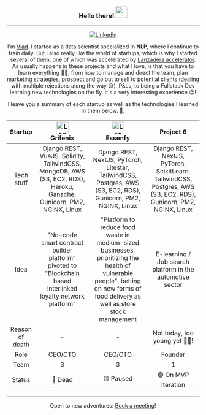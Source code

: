 <div align="center">
  
### Hello there! <img src="https://media.giphy.com/media/hvRJCLFzcasrR4ia7z/giphy.gif" width="30px"> 

---

[![LinkedIn](https://img.shields.io/badge/LinkedIn-%230077B5.svg?&style=for-the-badge&logo=linkedin&logoColor=white)](https://www.linkedin.com/in/vladyslav-mazurkevych/)

I'm [Vlad](https://calendar.app.google/XwG6bWVp37iRzuL36). I started as a data scientist specialized in **NLP**, where I continue to train daily. But I also really like the world of startups, which is why I started several of them, one of which was accelerated by [Lanzadera accelerator](https://lanzadera.es/). As usually happens in these projects and what I love, is that you have to learn everything 🙆‍♂️, from how to manage and direct the team, plan marketing strategies, prospect and go out to sell to potential clients (dealing with multiple rejections along the way 😪), P&Ls, to being a Fullstack Dev learning new technologies on the fly. It's a very interesting experience 😍!

I leave you a summary of each startup as well as the technologies I learned in them below. 🧐.

| Startup | <div style="height:32px;"><img src="https://grifenix-com.github.io/G-Images/branding/logo_cube_blue.svg" alt="Logo" style="height:32px;"></div> Grifenix | <div style="height:32px;"><img src="https://essenfy.github.io/essenfy-lib/logos/svg/e_logo_green_s.svg" alt="Logo" style="height:32px;"></div>Essenfy | Project 6 |
| :---: | :---: | :---: | :---: |
| Tech stuff | Django REST, VueJS, Solidity, TailwindCSS, MongoDB, AWS (S3, EC2, RDS), Heroku, Ganache, Gunicorn, PM2, NGINX, Linux | Django REST, NextJS, PyTorch, Litestar, TailwindCSS, Postgres, AWS (S3, EC2, RDS), Gunicorn, PM2, NGINX, Linux | Django REST, NextJS, PyTorch, ScikitLearn, TailwindCSS, Postgres, AWS (S3, EC2, RDS), Gunicorn, PM2, NGINX, Linux |
| Idea | "No-code smart contract builder platform" pivoted to "Blockchain based interlinked loyalty network platform" | "Platform to reduce food waste in medium-sized businesses, prioritizing the health of vulnerable people", betting on new forms of food delivery as well as store stock management | E-learning / Job search platform in the automotive sector |
| Reason of death | - | - | Not today, too young yet 👶🏼! |
| Role | CEO/CTO | CEO/CTO | Founder |
| Team | 3 | 3 | 1 |
| Status | 🔴 Dead | 🟡 Paused | 🟢 On MVP Iteration |

---

Open to new adventures: [Book a meeting](https://calendar.app.google/XwG6bWVp37iRzuL36)!

</div>







<!--
[![Linkedin Badge](https://img.shields.io/badge/-LinkedIn-0e76a8?style=flat-square&logo=Linkedin&logoColor=white)](https://www.linkedin.com/in/vladyslav-mazurkevych/)
&nbsp; ![](https://visitor-badge.glitch.me/badge?page_id=SrVladyslav.SrVladyslav)
![Vlad's GitHub stats](https://github-readme-stats.vercel.app/api?username=SrVladyslav&count_private=true&show_icons=true&theme=radical)

**SrVladyslav/SrVladyslav** is a ✨ _special_ ✨ repository because its `README.md` (this file) appears on your GitHub profile.

Here are some ideas to get you started:

- 🔭 I’m currently working on ...
- 🌱 I’m currently learning ...
- 👯 I’m looking to collaborate on ...
- 🤔 I’m looking for help with ...
- 💬 Ask me about ...
- 📫 How to reach me: ...
- 😄 Pronouns: ...
- ⚡ Fun fact: ...
-->
